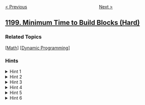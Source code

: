 <!--|This file generated by command(leetcode description); DO NOT EDIT.    |-->
<!--+----------------------------------------------------------------------+-->
<!--|@author    openset <openset.wang@gmail.com>                           |-->
<!--|@link      https://github.com/openset                                 |-->
<!--|@home      https://github.com/tonymontaro/leetcode-hints                        |-->
<!--+----------------------------------------------------------------------+-->

[< Previous](https://github.com/tonymontaro/leetcode-hints/tree/master/problems/find-smallest-common-element-in-all-rows "Find Smallest Common Element in All Rows")
　　　　　　　　　　　　　　　　
[Next >](https://github.com/tonymontaro/leetcode-hints/tree/master/problems/minimum-absolute-difference "Minimum Absolute Difference")

## [1199. Minimum Time to Build Blocks (Hard)](https://leetcode.com/problems/minimum-time-to-build-blocks "建造街区的最短时间")



### Related Topics
  [[Math](https://github.com/tonymontaro/leetcode-hints/tree/master/tag/math/README.md)]
  [[Dynamic Programming](https://github.com/tonymontaro/leetcode-hints/tree/master/tag/dynamic-programming/README.md)]

### Hints
<details>
<summary>Hint 1</summary>
A greedy approach will not work as the examples show.
</details>

<details>
<summary>Hint 2</summary>
Try all possible moves using DP.
</details>

<details>
<summary>Hint 3</summary>
For the DP state, dp[i][j] is the minimum time cost to build the first i blocks using j workers.
</details>

<details>
<summary>Hint 4</summary>
In one step you can either assign a worker to a block or choose a number of workers to split.
</details>

<details>
<summary>Hint 5</summary>
If you choose to assign a worker to a block it is always better to assign him to the block with the maximum time so we sort the array before using DP.
</details>

<details>
<summary>Hint 6</summary>
To optimize the solution from O(n^3) to O(n^2) notice that if you choose to split, it is always better to split all the workers you have.
</details>
